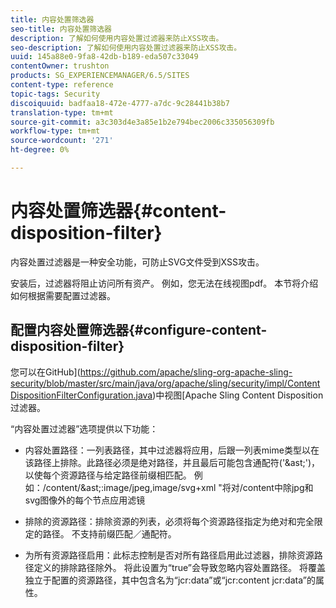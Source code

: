```yaml
---
title: 内容处置筛选器
seo-title: 内容处置筛选器
description: 了解如何使用内容处置过滤器来防止XSS攻击。
seo-description: 了解如何使用内容处置过滤器来防止XSS攻击。
uuid: 145a88e0-9fa8-42db-b189-eda507c33049
contentOwner: trushton
products: SG_EXPERIENCEMANAGER/6.5/SITES
content-type: reference
topic-tags: Security
discoiquuid: badfaa18-472e-4777-a7dc-9c28441b38b7
translation-type: tm+mt
source-git-commit: a3c303d4e3a85e1b2e794bec2006c335056309fb
workflow-type: tm+mt
source-wordcount: '271'
ht-degree: 0%

---
```



# 内容处置筛选器{#content-disposition-filter}

内容处置过滤器是一种安全功能，可防止SVG文件受到XSS攻击。

安装后，过滤器将阻止访问所有资产。 例如，您无法在线视图pdf。 本节将介绍如何根据需要配置过滤器。

## 配置内容处置筛选器{#configure-content-disposition-filter}

您可以在GitHub](https://github.com/apache/sling-org-apache-sling-security/blob/master/src/main/java/org/apache/sling/security/impl/ContentDispositionFilterConfiguration.java)中视图[Apache Sling Content Disposition过滤器。

“内容处置过滤器”选项提供以下功能：

* 内容处置路径：一列表路径，其中过滤器将应用，后跟一列表mime类型以在该路径上排除。此路径必须是绝对路径，并且最后可能包含通配符(&#39;&amp;ast;&#39;)，以使每个资源路径与给定路径前缀相匹配。 例如：/content/&amp;ast;:image/jpeg,image/svg+xml &quot;将对/content中除jpg和svg图像外的每个节点应用滤镜

* 排除的资源路径：排除资源的列表，必须将每个资源路径指定为绝对和完全限定的路径。 不支持前缀匹配／通配符。

* 为所有资源路径启用：此标志控制是否对所有路径启用此过滤器，排除资源路径定义的排除路径除外。 将此设置为“true”会导致忽略内容处置路径。 将覆盖独立于配置的资源路径，其中包含名为“jcr:data”或“jcr:content jcr:data”的属性。


